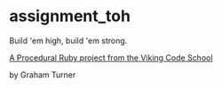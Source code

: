 assignment_toh
==============

Build 'em high, build 'em strong.

[A Procedural Ruby project from the Viking Code School](http://www.vikingcodeschool.com)

by Graham Turner
